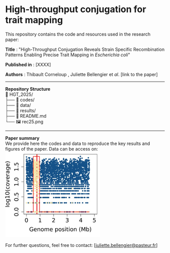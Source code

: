 # High-throughput conjugation for trait mapping

This repository contains the code and resources used in the research paper:

**Title** : "High-Throughput Conjugation Reveals Strain Specific Recombination Patterns Enabling Precise Trait Mapping in *Escherichia coli*"

**Published in** : [XXXX]

**Authors** : Thibault Corneloup , Juliette Bellengier et *al*. [link to the paper]  

___

**Repository Structure**  
📂 HGT_2025/  
├── 📂 codes/  
├── 📂 data/  
├── 📂 results/  
├── 📄 README.md  
└── 🖼️ rec25.png  
___

**Paper summary**  
We provide here the codes and data to reproduce the key results and figures of the paper.
Data can be access on: 
<img src="rec25.jpg" alt="figure" width="300" />


For further questions, feel free to contact: [juliette.bellengier@pasteur.fr]


